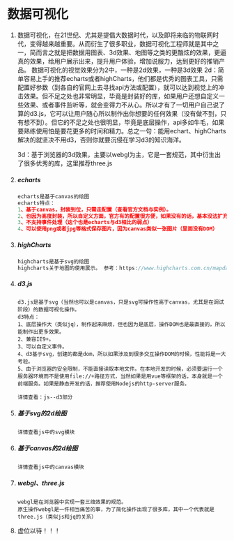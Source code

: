 # 数据可视化

1. 数据可视化，在21世纪、尤其是提倡大数据时代，以及即将来临的物联网时代，变得越来越重要。从而衍生了很多职业，数据可视化工程师就是其中之一，简而言之就是把数据用图表、3d效果、地图等之类的更酷炫的效果，更逼真的效果，给用户展示出来，提升用户体验，增加说服力，达到更好的推销产品。
数据可视化的视觉效果分为2中，一种是2d效果，一种是3d效果
   2d：简单容易上手的推荐echarts或者highCharts，他们都是优秀的图表工具，只需配置好参数（到各自的官网上去寻找api方法或配置），就可以达到视觉上的冲击效果。但不足之处也非常明显，毕竟是封装好的库，如果用户还想自定义一些效果、或者事件监听等，就会变得力不从心。所以才有了一切用户自己说了算的d3.js，它可以让用户随心所以制作出你想要的任何效果（没有做不到，只有想不到）。但它的不足之处也很明显，毕竟是底层操作，api多如牛毛，如果要熟练使用怕是要花更多的时间和精力。总之一句：能用echart、highCharts解决的就坚决不用d3，否则你就要沉侵在学习d3的知识海洋。
   
   3d：基于浏览器的3d效果，主要以webgl为主，它是一套规范，其中衍生出了很多优秀的库，这里推荐three.js

2. ##### echarts

   ```js
   echarts是基于canvas的绘图
   echarts特点：
   1、基于canvas，封装到位，只需走配置（查看官方文档与实例）。
   2、也因为高度封装，所以自定义方面，官方有的配置很方便，如果没有的话，基本没法扩充。
   3、不支持事件处理（这个也是echarts与d3相比的弱点）
   4、可以使用png或者jpg等格式保存图片，因为canvas类似一张图片（里面没有DOM）
   ```

3. ##### highCharts

   ```js
   highcharts是基于svg的绘图
   highcharts关于地图的使用展示。 参考：https://www.highcharts.com.cn/mapdata
   ```
   
4. ##### d3.js

   ```
   d3.js是基于svg（当然也可以是canvas，只是svg可操作性高于canvas，尤其是在调试阶段）的数据可视化操作。
   d3特点：
   1、底层操作大（类似jq），制作起来麻烦，但也因为是底层，操作DOM也是最直接的，所以能制作出更多效果。
   2、兼容IE9+。
   3、可以自定义事件。
   4、d3基于svg，创建的都是dom，所以如果涉及到很多交互操作DOM的时候，性能将是一大考验。
   5、由于浏览器的安全限制，不能直接读取本地文件。在本地开发的时候，必须要运行一个服务器环境而不是使用file://+路径方式，当然如果是用vue等框架的话，本身就是一个前端服务。如果是静态开发的话，推荐使用Nodejs的http-server服务。
   
   详情查看：js--d3部分
   ```
   
   
   
5. ##### 基于svg的2d绘图

   ```
   详情查看js中的svg模块
   ```

   

6. ##### 基于canvas的2d绘图

   ```
   详情查看js中的canvas模块
   ```

   

7. ##### webgl、three.js

   ```
   webgl是在浏览器中实现一套三维效果的规范。
   原生操作webgl是一件相当痛苦的事，为了简化操作出现了很多库，其中一个代表就是three.js（类似js和jq的关系）
   ```

   

8. 虚位以待！！！